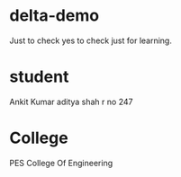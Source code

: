 # delta-demo
Just to check
yes to check
just for learning.

# student
Ankit Kumar
aditya shah 
r no 247

# College
PES College Of Engineering